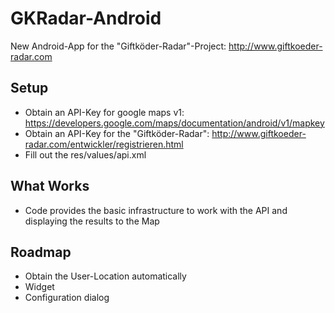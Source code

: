 GKRadar-Android
===============

New Android-App for the "Giftköder-Radar"-Project: http://www.giftkoeder-radar.com

Setup
-----
- Obtain an API-Key for google maps v1: https://developers.google.com/maps/documentation/android/v1/mapkey
- Obtain an API-Key for the "Giftköder-Radar": http://www.giftkoeder-radar.com/entwickler/registrieren.html
- Fill out the res/values/api.xml

What Works
----------
- Code provides the basic infrastructure to work with the API and displaying 
  the results to the Map

Roadmap
-------
- Obtain the User-Location automatically
- Widget
- Configuration dialog
